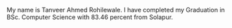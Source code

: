 My name is Tanveer Ahmed Rohilewale. I have completed my Graduation in BSc. Computer Science with 83.46 percent from Solapur. 
